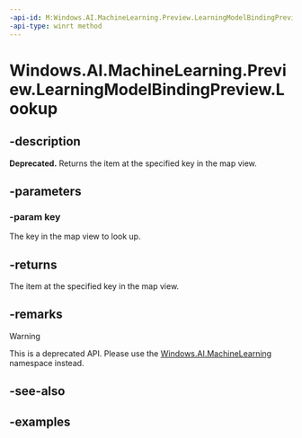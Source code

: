 ```yaml
---
-api-id: M:Windows.AI.MachineLearning.Preview.LearningModelBindingPreview.Lookup(System.String)
-api-type: winrt method
---
```


<!-- Method syntax.
public object LearningModelBindingPreview.Lookup(String key)
-->

# Windows.AI.MachineLearning.Preview.LearningModelBindingPreview.Lookup

## -description
**Deprecated.** Returns the item at the specified key in the map view.

## -parameters
### -param key
The key in the map view to look up.

## -returns
The item at the specified key in the map view.

## -remarks
> [!Warning]
> This is a deprecated API. Please use the [Windows.AI.MachineLearning](../windows.ai.machinelearning/windows_ai_machinelearning.md) namespace instead.

## -see-also

## -examples


